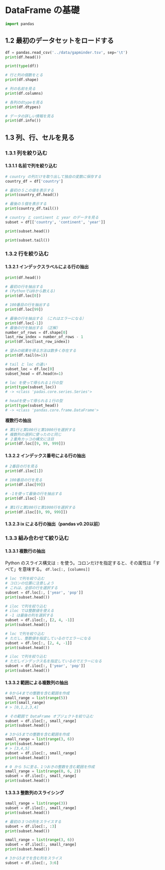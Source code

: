 # DataFrame の基礎

```python
import pandas
```

## 1.2 最初のデータセットをロードする
```python
df = pandas.read_csv('../data/gapminder.tsv', sep='\t')
print(df.head())
```

```python
print(type(df))
```

```python
# 行と列の個数をとる
print(df.shape)

# 列の名前を見る
print(df.columns)

# 各列のdtypeを見る
print(df.dtypes)

# データの詳しい情報を見る
print(df.info())
```

## 1.3 列、行、セルを見る

### 1.3.1 列を絞り込む
#### 1.3.1.1 名前で列を絞り込む

```python
# country の列だけを取り出して独自の変数に保存する
country_df = df['country']

# 最初の５この値を表示する
print(country_df.head())

# 最後の５個を表示する
print(country_df.tail())

# country と continent と year のデータを見る
subset = df[['country', 'continent', 'year']]

print(subset.head())

print(subset.tail())
```

### 1.3.2 行を絞り込む
#### 1.3.2.1 インデックスラベルによる行の抽出
```python
print(df.head())

# 最初の行を抽出する
# (Pythonでは0から数える)
print(df.loc[0])

# 100番目の行を抽出する
print(df.loc[99])

# 最後の行を抽出する （これはエラーになる）
print(df.loc[-1])
# 最後の行を抽出する （正解）
number_of_rows = df.shape[0]
last_row_index = number_of_rows - 1
print(df.loc[last_row_index])

# 望みの結果を得る方法は数多く存在する
print(df.tail(n=1))
```

```python
# tail と loc の違い
subset_loc = df.loc[0]
subset_head = df.head(n=1)

# loc を使って得られる１行の型
print(type(subset_loc))
# -> <class 'padas.core.series.Series'>

# headを使って得られる１行の型
print(type(subset_head))
# -> <class 'pandas.core.frame.DataFrame'>
```

**複数行の抽出**

```python
# 第1行と第100行と第1000行を選択する
# 複数列の選択に使ったのと同じ
# ２重角カッコの構文に注目
print(df.loc[[9, 99, 999]])
```

#### 1.3.2.2 インデックス番号による行の抽出

```python
# 2番目の行を見る
print(df.iloc[1])

# 100番目の行を見る
print(df.iloc[99])

# -1を使って最後の行を抽出する
print(df.iloc[-1])

# 第1行と第100行と第1000行を選択する
print(df.iloc[[0, 99, 999]])
```

#### 1.3.2.3 ix による行の抽出（pandas v0.20以前）

### 1.3.3 組み合わせて絞り込む
#### 1.3.3.1 複数行の抽出
Python のスライス構文は `:` を使う。コロンだけを指定すると、その属性は「すべて」を意味する。
`df.loc[:, [columns]]`

```python
# loc で列を絞り込む
# コロンの位置に注意しよう
# これは、全部の行を選択する
subset = df.loc[:, ['year', 'pop']]
print(subset.head())

# iloc で列を絞り込む
# iloc では整数値を使える
# -1 は最後の列を選択する
subset = df.iloc[:, [2, 4, -1]]
print(subset.head())

# loc で列を絞り込む
# ただし、整数値を指定しているのでエラーになる
subset = df.loc[:, [2, 4, -1]]
print(subset.head())

# iloc で列を絞り込む
# ただしインデックス名を指定しているのでエラーになる
subset = df.iloc[:, ['year', 'pop']]
print(subset.head())
```

#### 1.3.3.2 範囲による複数列の抽出
```python
# 0から4までの整数を含む範囲を作成
small_range = list(range(5))
print(small_range)
# > [0,1,2,3,4]

# その範囲で DataFrame オブジェクトを絞り込む
subset = df.iloc[:, small_range]
print(subset.head())

# 3から5までの整数を含む範囲を作成
small_range = list(range(3, 6))
print(subset.head())
# > [3,4,5]
subset = df.iloc[:, small_range]
print(subset.head())

# 0 から 5に至る、1つおきの整数を含む範囲を作成
small_range = list(range(0, 6, 2))
subset = df.iloc[:, small_range]
print(subset.head())
```

#### 1.3.3.3 整数列のスライシング

```python
small_range = list(range(3))
subset = df.iloc[:, small_range]
print(subset.head())

# 最初の３つの列をスライスする
subset = df.iloc[:, :3]
print(subset.head())

small_range = list(range(3, 6))
subset = df.iloc[:, small_range]
print(subset.head())

# 3から5までを含む列をスライス
subset = df.iloc[:, 3:6]

```

